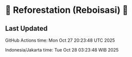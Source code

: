 
# 🌳 Reforestation (Reboisasi) 🌲

## Last Updated

GitHub Actions time: Mon Oct 27 20:23:48 UTC 2025

Indonesia/Jakarta time: Tue Oct 28 03:23:48 WIB 2025
